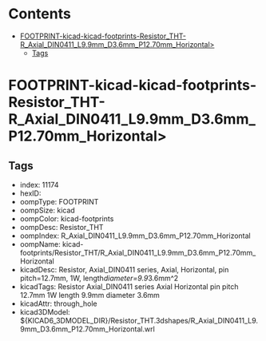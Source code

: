 



Contents
========

* [FOOTPRINT-kicad-kicad-footprints-Resistor_THT-R_Axial_DIN0411_L9.9mm_D3.6mm_P12.70mm_Horizontal>](#footprint-kicad-kicad-footprints-resistor_tht-r_axial_din0411_l99mm_d36mm_p1270mm_horizontal)
	* [Tags](#tags)

# FOOTPRINT-kicad-kicad-footprints-Resistor_THT-R_Axial_DIN0411_L9.9mm_D3.6mm_P12.70mm_Horizontal>

## Tags

- index: 11174
- hexID: 
- oompType: FOOTPRINT
- oompSize: kicad
- oompColor: kicad-footprints
- oompDesc: Resistor_THT
- oompIndex: R_Axial_DIN0411_L9.9mm_D3.6mm_P12.70mm_Horizontal
- oompName: kicad-footprints/Resistor_THT/R_Axial_DIN0411_L9.9mm_D3.6mm_P12.70mm_Horizontal
- kicadDesc: Resistor, Axial_DIN0411 series, Axial, Horizontal, pin pitch=12.7mm, 1W, length*diameter=9.9*3.6mm^2
- kicadTags: Resistor Axial_DIN0411 series Axial Horizontal pin pitch 12.7mm 1W length 9.9mm diameter 3.6mm
- kicadAttr: through_hole
- kicad3DModel: ${KICAD6_3DMODEL_DIR}/Resistor_THT.3dshapes/R_Axial_DIN0411_L9.9mm_D3.6mm_P12.70mm_Horizontal.wrl
